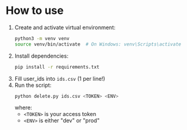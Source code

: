 # How to use

1. Create and activate virtual environment:
   ```bash
   python3 -m venv venv
   source venv/bin/activate  # On Windows: venv\Scripts\activate
   ```
2. Install dependencies:
   ```bash
   pip install -r requirements.txt
   ```
3. Fill user_ids into `ids.csv` (1 per line!)
4. Run the script:
   ```bash
   python delete.py ids.csv <TOKEN> <ENV>
   ```
   where:
   - `<TOKEN>` is your access token
   - `<ENV>` is either "dev" or "prod"
